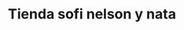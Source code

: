 ---
title: "Tienda sofi nelson y nata"
url: /villavicencio/tienda-sofi-nelson-y-nata/
shop: supermercado
---